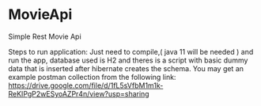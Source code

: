 # MovieApi
Simple Rest Movie Api

Steps to run application:
  Just need to compile,( java 11 will be needed ) and run the app, database used is H2 and theres is a script with basic dummy data that is inserted after hibernate creates the schema. You may get an example postman collection from the following link: https://drive.google.com/file/d/1fL5sVfbM1m1k-ReKIPgP2wESyoAZPr4n/view?usp=sharing
  
